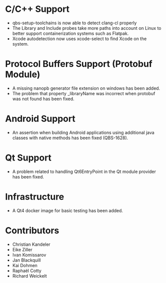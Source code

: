 # C/C++ Support

* qbs-setup-toolchains is now able to detect clang-cl properly
* The Library and Include probes take more paths into account on Linux to better
  support containerization systems such as Flatpak.
* Xcode autodetection now uses xcode-select to find Xcode on the system.


# Protocol Buffers Support (Protobuf Module)

* A missing nanopb generator file extension on windows has been added.
* The problem that property _libraryName was incorrect when protobuf was not
  found has been fixed.


# Android Support

* An assertion when building Android applications using additional java classes
  with native methods has been fixed (QBS-1628).


# Qt Support

* A problem related to handling Qt6EntryPoint in the Qt module provider has been
  fixed.


# Infrastructure

* A Qt4 docker image for basic testing has been added.


# Contributors

* Christian Kandeler
* Eike Ziller
* Ivan Komissarov
* Jan Blackquill
* Kai Dohmen
* Raphaël Cotty
* Richard Weickelt
